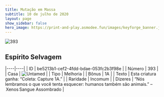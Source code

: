 ```yaml
---
title: Mutação em Massa
subtitle: 10 de julho de 2020
layout: page
show_sidebar: false
hero_image: https://print-and-play.asmodee.fun/images/keyforge_banner.jpg
---
```


![393](https://cdn.keyforgegame.com/media/card_front/pt/479_393_FJ8X9CPM6353_pt.png)

## Espírito Selvagem

|----|----|
| ID | be5213b1-cef2-4fdd-bdae-053fc2b3f98e |
| Número | 393 |
| Casa | ![Untamed](https://archonarcana.com/images/thumb/b/bd/Untamed.png/22px-Untamed.png "Indomados") |
| Tipo | Melhoria |
| Bônus | 1A |
| Texto | Esta criatura ganha: “Coleta: Capture 1A.” |
| Raridade | Incomum |
| Dizeres | “Nós lembramos o que você tenta esquecer: humanos também são animais.” – Xenos Sangue Assombrado |
